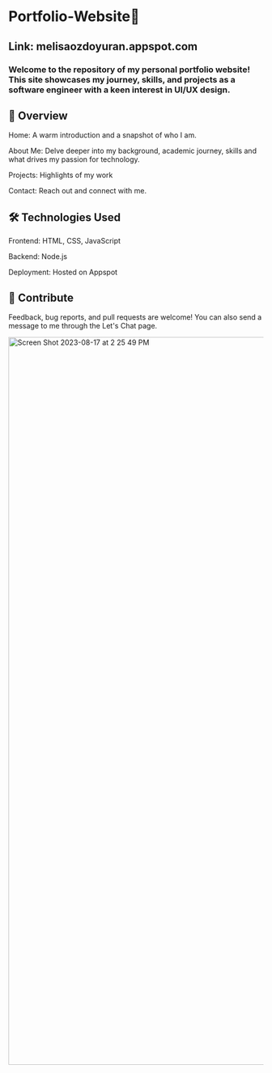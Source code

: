 # Portfolio-Website🌼
## Link: melisaozdoyuran.appspot.com

### Welcome to the repository of my personal portfolio website! This site showcases my journey, skills, and projects as a software engineer with a keen interest in UI/UX design.

## 📌 Overview

Home: A warm introduction and a snapshot of who I am.

About Me: Delve deeper into my background, academic journey, skills  and what drives my passion for technology.

Projects: Highlights of my work

Contact: Reach out and connect with me.

## 🛠️ Technologies Used

Frontend: HTML, CSS, JavaScript

Backend: Node.js

Deployment: Hosted on Appspot

## 🤝 Contribute
Feedback, bug reports, and pull requests are welcome! You can also send a message to me through the Let's Chat page. 


<img width="1439" alt="Screen Shot 2023-08-17 at 2 25 49 PM" src="https://github.com/melisaozdoyuran2001/Portfolio-Website/assets/123209674/9dae906b-7136-4942-8431-6b5a1a758f38">
